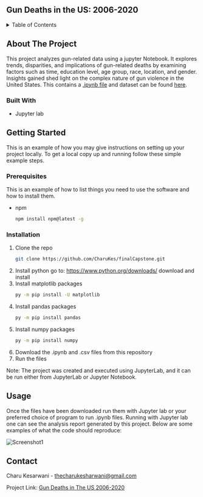 ## Gun Deaths in the US: 2006-2020

<!-- TABLE OF CONTENTS -->
<details>
  <summary>Table of Contents</summary>
  <ol>
    <li>
      <a href="#about-the-project">About The Project</a>
      <ul>
        <li><a href="#built-with">Built With</a></li>
      </ul>
    </li>
    <li>
      <a href="#getting-started">Getting Started</a>
      <ul>
        <li><a href="#prerequisites">Prerequisites</a></li>
        <li><a href="#installation">Installation</a></li>
      </ul>
    </li>
    <li><a href="#usage">Usage</a></li>
    <li><a href="#contact">Contact</a></li>
  </ol>
</details>

<!-- ABOUT THE PROJECT -->
## About The Project

This project analyzes gun-related data using a jupyter Notebook. It explores trends, disparities, and implications of gun-related deaths by examining factors such as time, education level, age group, race, location, and gender. Insights gained shed light on the complex nature of gun violence in the United States. This contains a [.ipynb file](https://github.com/CharuKes/finalCapstone/blob/main/other_projects/gun_deaths_in_the_US_2006-2020/gun-deaths-in-the-us-2006-2020.ipynb) and
dataset can be found [here](https://www.kaggle.com/code/charukesharwani/gun-deaths-in-the-us-2006-2020/input).

### Built With

* Jupyter lab

<!-- GETTING STARTED -->
## Getting Started

This is an example of how you may give instructions on setting up your project locally.
To get a local copy up and running follow these simple example steps.

### Prerequisites

This is an example of how to list things you need to use the software and how to install them.
* npm
  ```sh
  npm install npm@latest -g
  ```

### Installation

1. Clone the repo
   ```sh
   git clone https://github.com/CharuKes/finalCapstone.git
   ```
2. Install python
   go to: https://www.python.org/downloads/
   download and install
3. Install matplotlib packages
   ```sh
   py -m pip install -U matplotlib
   ```
4. Install pandas packages
   ```sh
   py -m pip install pandas
   ```
5. Install numpy packages
   ```sh
   py -m pip install numpy
   ```
6. Download the .ipynb and .csv files from this repository
7. Run the files   

Note: The project was created and executed using JupyterLab, and it can be run either from JupyterLab or Jupyter Notebook.




<!-- USAGE EXAMPLES -->
## Usage

Once the files have been downloaded run them with Jupyter lab or your preferred choice of program to run .ipynb files.
Running with Jupyter lab one can see the analysis report generated by this project.
Below are some examples of what the code should reproduce:


![Screenshot1](https://github.com/CharuKes/finalCapstone/assets/130187549/83fb4894-8273-4285-a2d4-8a6b147d8cf7)


<!-- CONTACT -->
## Contact

Charu Kesarwani - thecharukesharwani@gmail.com

Project Link: [Gun Deaths in The US 2006-2020](https://github.com/CharuKes/finalCapstone/tree/main/other_projects/gun_deaths_in_the_US_2006-2020)
